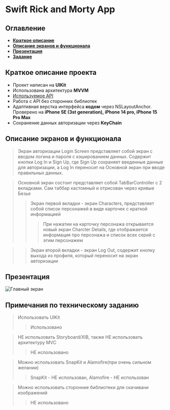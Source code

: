 # Swift Rick and Morty App

## Оглавление
- **[Краткое описание](#Basic)**
- **[Описание экранов и функционала](#Function)**
- **[Презентация](#Presentation)**
- **[Задание](#Task)**
 
## <a id="Basic"></a>Краткое описание проекта
- Проект написан на **UIKit**
- Использована архитектура **MVVM**
- [Используемое API](https://rickandmortyapi.com/)
- Работа с API без сторонних библиотек
- Адаптивная верстка интерфейса **кодом** через NSLayoutAnchor. Проверено на **iPhone SE (3st generation), iPhone 14 pro, iPhone 15 Pro Max**
- Сохранение данных авторизации через **KeyChain**

## <a id="Function"></a>Описание экранов и функционала
> Экран авторизации Login Screen представляет собой экран с вводом логина и пароля с кэшированием данных. Содержит кнопки Log In и  Sign Up, где Sign Up сохраняет введенные данные для авторизации, а Log In переносит на Основной экран при вводе правильных данных.

> Основной экран состоит представляет собой TabBarController с 2 вкладками. Сам таббар кастомный и отрисован через кривые Безье
>> Экран первой вкладки - экран Characters, представляет собой список персонажей в виде карточек с краткой информацией
>>> При нажатии на карточку персонажа открывается новый экран Charcter Details, где отображается информация про персонажа и список всех серий с этим персонажем

>> Экран второй вкладки - экран Log Out, содержит кнопку выхода из профиля, который переносит на экран авторизации 

## <a id="Presentation"></a>Презентация
![Главный экран](./presentation/collage.png)

## <a id="Task"></a>Примечания по техническому заданию
> Использовать UIKit
>> Использовано

> НЕ использовать Storyboard/XIB, также НЕ использовать архитектуру MVC
>> НЕ использовано

> Можно использовать SnapKit и Alamofire(при очень сильном желании)
>> SnapKit - НЕ использован, Alamofire - НЕ использован

> Можно использовать сторонние библиотеки для скачивани изображений
>> НЕ использовано
